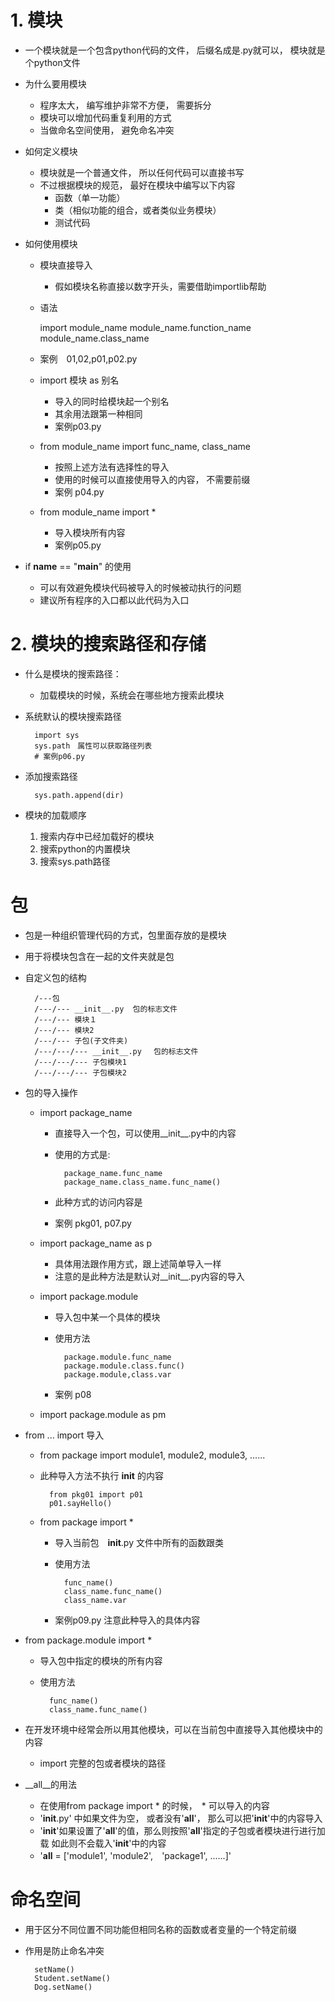 # 1. 模块
- 一个模块就是一个包含python代码的文件， 后缀名成是.py就可以， 模块就是个python文件
- 为什么要用模块
    - 程序太大， 编写维护非常不方便， 需要拆分
    - 模块可以增加代码重复利用的方式
    - 当做命名空间使用， 避免命名冲突
- 如何定义模块
    - 模块就是一个普通文件， 所以任何代码可以直接书写
    - 不过根据模块的规范， 最好在模块中编写以下内容
        - 函数（单一功能）
        - 类（相似功能的组合，或者类似业务模块）
        - 测试代码
        
- 如何使用模块
    - 模块直接导入
        - 假如模块名称直接以数字开头，需要借助importlib帮助
    - 语法
            
        import module_name
        module_name.function_name
        module_name.class_name
    - 案例　01,02,p01,p02.py
    - import 模块 as 别名
        - 导入的同时给模块起一个别名
        - 其余用法跟第一种相同
        - 案例p03.py
        
    - from module_name import func_name, class_name
        - 按照上述方法有选择性的导入
        - 使用的时候可以直接使用导入的内容， 不需要前缀
        - 案例 p04.py
        
    - from module_name import *
        - 导入模块所有内容
        - 案例p05.py
-  if __name__ == "__main__" 的使用
    - 可以有效避免模块代码被导入的时候被动执行的问题
    - 建议所有程序的入口都以此代码为入口
    
# 2. 模块的搜索路径和存储
- 什么是模块的搜索路径：
    - 加载模块的时候，系统会在哪些地方搜索此模块
- 系统默认的模块搜索路径

        import sys
        sys.path　属性可以获取路径列表
        # 案例p06.py
- 添加搜索路径

        sys.path.append(dir)
- 模块的加载顺序
    1. 搜索内存中已经加载好的模块
    2. 搜索python的内置模块
    3. 搜索sys.path路径


# 包
- 包是一种组织管理代码的方式，包里面存放的是模块
- 用于将模块包含在一起的文件夹就是包
- 自定义包的结构


        /---包
        /---/--- __init__.py  包的标志文件
        /---/--- 模块１
        /---/--- 模块2
        /---/--- 子包(子文件夹)
        /---/---/--- __init__.py　 包的标志文件
        /---/---/--- 子包模块1
        /---/---/--- 子包模块2
        
- 包的导入操作
    - import  package_name
        - 直接导入一个包，可以使用__init__.py中的内容
        - 使用的方式是:
            
                package_name.func_name
                package_name.class_name.func_name()
        - 此种方式的访问内容是
        - 案例 pkg01, p07.py
    - import package_name as p
        - 具体用法跟作用方式，跟上述简单导入一样
        - 注意的是此种方法是默认对__init__.py内容的导入
        
    - import package.module
        - 导入包中某一个具体的模块
        - 使用方法
        
                package.module.func_name
                package.module.class.func()
                package.module,class.var
        - 案例 p08
    
    - import package.module as pm
    
    
- from ... import 导入
    - from package import module1, module2, module3, ......
    - 此种导入方法不执行 __init__ 的内容
        
            from pkg01 import p01
            p01.sayHello()
    - from package import *
        - 导入当前包　__init__.py 文件中所有的函数跟类
        - 使用方法
        
                func_name()
                class_name.func_name()
                class_name.var
                
        - 案例p09.py  注意此种导入的具体内容
        
- from package.module import *
    - 导入包中指定的模块的所有内容
    - 使用方法
          
            func_name()
            class_name.func_name()
            
- 在开发环境中经常会所以用其他模块，可以在当前包中直接导入其他模块中的内容
    - import 完整的包或者模块的路径
    
- __all__的用法
    - 在使用from package import * 的时候，　* 可以导入的内容
    - '__init__.py' 中如果文件为空， 或者没有'__all__'， 那么可以把'__init__'中的内容导入
    - '__init__'如果设置了'__all__'的值，那么则按照'__all__'指定的子包或者模块进行进行加载
    如此则不会载入'__init__'中的内容
    - '__all__ = ['module1', 'module2',　'package1', ......]'
    
    
# 命名空间
- 用于区分不同位置不同功能但相同名称的函数或者变量的一个特定前缀
- 作用是防止命名冲突　　

        setName()
        Student.setName()
        Dog.setName()
        